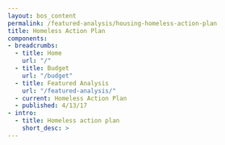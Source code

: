 ```yaml
---
layout: bos_content
permalink: /featured-analysis/housing-homeless-action-plan
title: Homeless Action Plan
components:
- breadcrumbs:
  - title: Home
    url: "/"
  - title: Budget
    url: "/budget"
  - title: Featured Analysis
    url: "/featured-analysis/"
  - current: Homeless Action Plan
  - published: 4/13/17
- intro:
  - title: Homeless action plan
    short_desc: >
---
```

